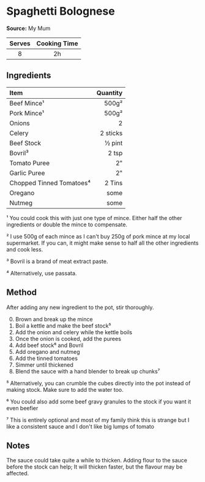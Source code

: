 # Spaghetti Bolognese
**Source:** My Mum

Serves|Cooking Time
:-:|:-:
8|2h

## Ingredients
Item|Quantity
:--|--:
Beef Mince¹|500g²
Pork Mince¹|500g²
Onions|2
Celery|2 sticks
Beef Stock|½ pint
Bovril³|2 tsp
Tomato Puree|2"
Garlic Puree|2"
Chopped Tinned Tomatoes⁴|2 Tins
Oregano|some
Nutmeg|some

¹ You could cook this with just one type of mince. Either half the other ingredients or double the mince to compensate.

² I use 500g of each mince as I can't buy 250g of pork mince at my local supermarket. If you can, it might make sense to half all the other ingredients and cook less.

³ Bovril is a brand of meat extract paste.

⁴ Alternatively, use passata.

## Method
After adding any new ingredient to the pot, stir thoroughly.

0) Brown and break up the mince
0) Boil a kettle and make the beef stock⁵
0) Add the onion and celery while the kettle boils
0) Once the onion is cooked, add the purees
0) Add beef stock⁶ and Bovril
0) Add oregano and nutmeg
0) Add the tinned tomatoes
0) Simmer until thickened
0) Blend the sauce with a hand blender to break up chunks⁷

⁵ Alternatively, you can crumble the cubes directly into the pot instead of making stock. Make sure to add the water too.

⁶ You could also add some beef gravy granules to the stock if you want it even beefier

⁷ This is entirely optional and most of my family think this is strange but I like a consistent sauce and I don't like big lumps of tomato

## Notes
The sauce could take quite a while to thicken. Adding flour to the sauce before the stock can help; It will thicken faster, but the flavour may be affected.
